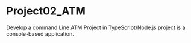 # Project02_ATM

Develop a command Line ATM Project in TypeScript/Node.js project is a console-based application.  
